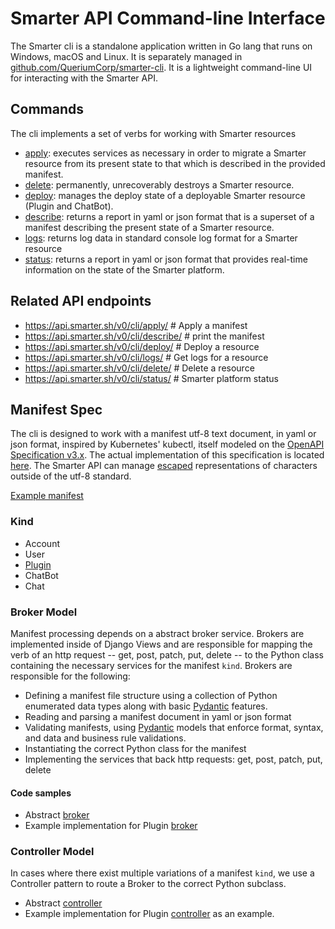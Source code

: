 # Smarter API Command-line Interface

The Smarter cli is a standalone application written in Go lang that runs on Windows, macOS and Linux. It is separately managed in [github.com/QueriumCorp/smarter-cli](https://github.com/QueriumCorp/smarter-cli). It is a lightweight command-line UI for interacting with the Smarter API.

## Commands

The cli implements a set of verbs for working with Smarter resources

- [apply](../smarter/smarter/apps/api/v0/cli/views/apply.py): executes services as necessary in order to migrate a Smarter resource from its present state to that which is described in the provided manifest.
- [delete](../smarter/smarter/apps/api/v0/cli/views/delete.py): permanently, unrecoverably destroys a Smarter resource.
- [deploy](../smarter/smarter/apps/api/v0/cli/views/delete.py): manages the deploy state of a deployable Smarter resource (Plugin and ChatBot).
- [describe](../smarter/smarter/apps/api/v0/cli/views/describe.py): returns a report in yaml or json format that is a superset of a manifest describing the present state of a Smarter resource.
- [logs](../smarter/smarter/apps/api/v0/cli/views/describe.py): returns log data in standard console log format for a Smarter resource
- [status](../smarter/smarter/apps/api/v0/cli/views/status.py): returns a report in yaml or json format that provides real-time information on the state of the Smarter platform.

<!-- markdownlint-disable MD034 -->

## Related API endpoints

- https://api.smarter.sh/v0/cli/apply/ # Apply a manifest
- https://api.smarter.sh/v0/cli/describe/ # print the manifest
- https://api.smarter.sh/v0/cli/deploy/ # Deploy a resource
- https://api.smarter.sh/v0/cli/logs/ # Get logs for a resource
- https://api.smarter.sh/v0/cli/delete/ # Delete a resource
- https://api.smarter.sh/v0/cli/status/ # Smarter platform status

## Manifest Spec

The cli is designed to work with a manifest utf-8 text document, in yaml or json format, inspired by Kubernetes' kubectl, itself modeled on the [OpenAPI Specification v3.x](https://spec.openapis.org/oas/latest.html). The actual implementation of this specification is located [here](../smarter/smarter/apps/api/v0/cli/). The Smarter API can manage [escaped](https://en.wikipedia.org/wiki/Escape_character) representations of characters outside of the utf-8 standard.

[Example manifest](../smarter/smarter/apps/plugin/data/sample-plugins/example-configuration.yaml)

### Kind

- Account
- User
- [Plugin](../smarter/smarter/apps/plugin/api/v0/manifests/)
- ChatBot
- Chat

### Broker Model

Manifest processing depends on a abstract broker service. Brokers are implemented inside of Django Views and are responsible for mapping the verb of an http request -- get, post, patch, put, delete -- to the Python class containing the necessary services for the manifest `kind`. Brokers are responsible for the following:

- Defining a manifest file structure using a collection of Python enumerated data types along with basic [Pydantic](https://pydantic.dev/) features.
- Reading and parsing a manifest document in yaml or json format
- Validating manifests, using [Pydantic](https://pydantic.dev/) models that enforce format, syntax, and data and business rule validations.
- Instantiating the correct Python class for the manifest
- Implementing the services that back http requests: get, post, patch, put, delete

#### Code samples

- Abstract [broker](../smarter/smarter/apps/api/v0/manifests/broker.py)
- Example implementation for Plugin [broker](../smarter/smarter/apps/plugin/api/v0/manifests/broker.py)

### Controller Model

In cases where there exist multiple variations of a manifest `kind`, we use a Controller pattern to route a Broker to the correct Python subclass.

- Abstract [controller](../smarter/smarter/apps/api/v0/cli/controller.py)
- Example implementation for Plugin [controller](../smarter/smarter/apps/plugin/controller.py) as an example.
